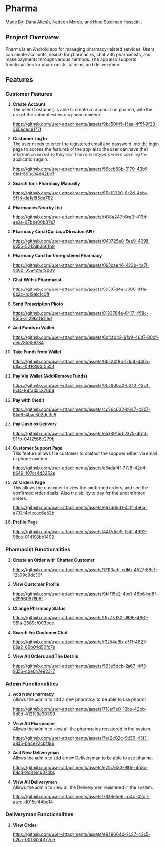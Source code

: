 # Pharma
Made By:  <a href="https://github.com/dana-akesh">Dana Akesh</a>,  <a href="https://github.com/nadeenmoreb02">Nadeen Moreb</a>, and <a href="https://github.com/HindSuleimanHussein"> Hind Suleiman Hussein </a>.

## Project Overview
Pharma is an Android app for managing pharmacy-related services. Users can create accounts, search for pharmacies, chat with pharmacists, and make payments through various methods. The app also supports functionalities for pharmacists, admins, and deliverymen.

## Features
### Customer Features 
<ol>
   <li><b>Create Account</b></li>
   The user (Customer) is able to create an account on pharma, with the use of the authentication via phone number.

https://github.com/user-attachments/assets/9bd50f45-f5aa-4f5f-9f23-365edec9177f


   <li><b>Customer Log In</b></li>
   The user needs to enter the registered email and password into the login page to access the features of the app, also the user can have their information saved so they don't have to retype it when opening the application again.

https://github.com/user-attachments/assets/56ccb58b-0179-43b5-9fd1-590c34d42be7

   <li><b>Search for a Pharmacy Manually</b></li>

https://github.com/user-attachments/assets/55e12320-8c2d-4cbc-9f54-de1e6f5de782

   <li><b>Pharmacies Nearby List</b></li>

https://github.com/user-attachments/assets/f478a247-6ca0-4134-ae0a-67bbe00b37e7

   <li><b>Pharmacy Card (Contact/Direction API)</b></li>

https://github.com/user-attachments/assets/040725e8-5ee9-4098-9255-5213db3b6fb9

<li><b>Pharmacy Card for Unregistered Pharmacy </b></li>

https://github.com/user-attachments/assets/096cae46-423b-4a71-9302-65a421ef2289

   <li><b>Chat With a Pharmacist</b></li>

https://github.com/user-attachments/assets/59507d4a-c606-411a-8b2c-1c19afc1c0ff

   <li><b>Send Prescription Photo</b></li>
   
https://github.com/user-attachments/assets/8193784e-6417-458c-8515-31296c11d1ed

   <li><b>Add Funds to Wallet</b></li>

https://github.com/user-attachments/assets/6dfcfb42-9fb9-46d7-80df-deb285356784

  <li><b>Take Funds from Wallet</b></li>
   
https://github.com/user-attachments/assets/0b624f8b-5dd4-446b-b6ac-0410565f5a54

   <li><b>Pay Via Wallet (Add/Remove Funds)</b></li>
  
https://github.com/user-attachments/assets/0b39dbd2-b876-42c4-9cf4-84fa40c376b4

   <li><b>Pay with Credit</b></li>

https://github.com/user-attachments/assets/4d26c632-b647-4207-8bd6-4bac802dc3c9

   <li><b>Pay Cash on Delivery</b></li>

https://github.com/user-attachments/assets/e538915d-7875-4b1d-917b-04f2566c279b

   <li><b>Customer Support Page</b></li>
   This feature allows the customer to contact the suppoer either via email or phone number.
   
https://github.com/user-attachments/assets/a5adaf4f-77a8-42d4-b649-107ca4d3252e

   <li><b>All Orders Page</b></li>
   This allows the customer to view the confirmed orders, and see the confirmed order deails. Also the ability to pay for the unconfirmed orders.

https://github.com/user-attachments/assets/e68dded1-4cff-4e6a-a702-4cfedac6a52b

   <li><b>Profile Page</b></li>
   
https://github.com/user-attachments/assets/4417dce9-f54f-4992-98ce-014198bb1402

</ol>

   ### Pharmacist Functionalities
   <ol>
   <li><b>Create an Order with Chatted Customer</b></li> 

https://github.com/user-attachments/assets/17113adf-cdbb-4527-86c1-12b09c9dc30f
    
   <li><b>View Customer Profile</b></li>

https://github.com/user-attachments/assets/9f4f15e2-4bc1-46b6-bd8f-d29660978b6f

   <li><b>Change Pharmacy Status</b></li>
      
https://github.com/user-attachments/assets/f6727d32-d996-4861-951a-2569cf003bce

   <li><b>Search For Customer Chat</b></li>

https://github.com/user-attachments/assets/f3254c9b-c3f1-4827-89a2-89b04d90fc7e

   <li><b>View All Orders and The Details</b></li>

https://github.com/user-attachments/assets/598e5dcb-2a67-4ff3-9356-cde0b7e92317

   </ol>
   

   ### Admin Functionalities
   <ol>
      <li><b>Add New Pharmacy</b></li>
      Allows the admin to add a new pharmacy to be able to use pharma.

https://github.com/user-attachments/assets/718ef1e0-12be-42bb-8d0d-412198a30399

   <li><b>View All Pharmacies</b></li>
      Allows the admin to view all the pharmacies registered in the system.
      
https://github.com/user-attachments/assets/7ac2c02c-9d36-43f3-a8d5-ba4e92cbf196


   <li><b>Add New Deliveryman</b></li>
      Allows the admin to add a new Deliveryman to be able to use pharma.
    
https://github.com/user-attachments/assets/e7f57633-991e-458c-b4cd-9c814c6374b0
  
   <li><b>View All Deliverymen</b></li>
      Allows the admin to view all the Deliverymen registered in the system.

https://github.com/user-attachments/assets/7638e5e6-ac4c-42dd-aaec-d015cf44be14

   </ol>


   ### Deliveryman Functionalities
   <ol>
      <li><b>View Ordes</b></li>
      
https://github.com/user-attachments/assets/e948664d-9c27-43c5-b2bc-0013524377ce

   </ol>

